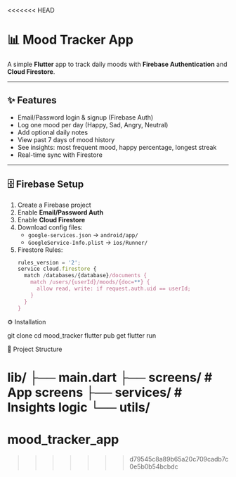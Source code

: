 <<<<<<< HEAD
# 📊 Mood Tracker App

A simple **Flutter** app to track daily moods with **Firebase Authentication** and **Cloud Firestore**.

---

## ✨ Features
- Email/Password login & signup (Firebase Auth)
- Log one mood per day (Happy, Sad, Angry, Neutral)
- Add optional daily notes
- View past 7 days of mood history
- See insights: most frequent mood, happy percentage, longest streak
- Real-time sync with Firestore

---

## 🗄 Firebase Setup
1. Create a Firebase project  
2. Enable **Email/Password Auth**  
3. Enable **Cloud Firestore**  
4. Download config files:  
   - `google-services.json` → `android/app/`  
   - `GoogleService-Info.plist` → `ios/Runner/`  
5. Firestore Rules:
   ```javascript
   rules_version = '2';
   service cloud.firestore {
     match /databases/{database}/documents {
       match /users/{userId}/moods/{doc=**} {
         allow read, write: if request.auth.uid == userId;
       }
     }
   }
⚙️ Installation

git clone <repo-url>
cd mood_tracker
flutter pub get
flutter run

📂 Project Structure

lib/
├── main.dart
├── screens/        # App screens
├── services/       # Insights logic
└── utils/  
=======
# mood_tracker_app
>>>>>>> d79545c8a89b65a20c709cadb7c0e5b0b54bcbdc
